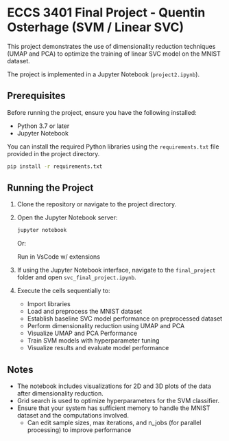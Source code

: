 # ECCS 3401 Final Project - Quentin Osterhage (SVM / Linear SVC)

This project demonstrates the use of dimensionality reduction techniques (UMAP and PCA) to optimize the training of linear SVC model on the MNIST dataset. 

The project is implemented in a Jupyter Notebook (`project2.ipynb`).

## Prerequisites

Before running the project, ensure you have the following installed:

- Python 3.7 or later
- Jupyter Notebook

You can install the required Python libraries using the `requirements.txt` file provided in the project directory.

```bash
pip install -r requirements.txt
```

## Running the Project

1. Clone the repository or navigate to the project directory.

2. Open the Jupyter Notebook server:

   ```bash
   jupyter notebook
   ```

   Or:

   Run in VsCode w/ extensions

3. If using the Jupyter Notebook interface, navigate to the `final_project` folder and open `svc_final_project.ipynb`.

4. Execute the cells sequentially to:
   - Import libraries
   - Load and preprocess the MNIST dataset
   - Establish baseline SVC model performance on preprocessed dataset
   - Perform dimensionality reduction using UMAP and PCA
   - Visualize UMAP and PCA Performance
   - Train SVM models with hyperparameter tuning
   - Visualize results and evaluate model performance

## Notes

- The notebook includes visualizations for 2D and 3D plots of the data after dimensionality reduction.
- Grid search is used to optimize hyperparameters for the SVM classifier.
- Ensure that your system has sufficient memory to handle the MNIST dataset and the computations involved.
    - Can edit sample sizes, max iterations, and n_jobs (for parallel processing) to improve performance


